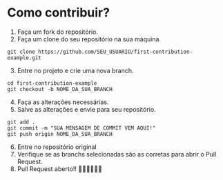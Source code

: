 # Como contribuir?

1. Faça um fork do repositório.
2. Faça um clone do seu repositório na sua máquina.
```shell
git clone https://github.com/SEU_USUARIO/first-contribution-example.git
```
3. Entre no projeto e crie uma nova branch.
```
cd first-contribution-example
git checkout -b NOME_DA_SUA_BRANCH
```
4. Faça as alterações necessárias.
5. Salve as alterações e envie para seu repositório.
```
git add .
git commit -m "SUA MENSAGEM DE COMMIT VEM AQUI!"
git push origin NOME_DA_SUA_BRANCH
```
6. Entre no repositório original
7. Verifique se as branchs selecionadas são as corretas para abrir o Pull Request.
8. Pull Request aberto!! 🎉🎉🎉🎉🎉🎉
